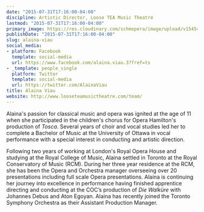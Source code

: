 ```yaml
---
date: "2015-07-31T17:16:00-04:00"
discipline: Artistic Director, Loose TEA Music Theatre
lastmod: "2015-07-31T17:16:00-04:00"
primary_image: https://res.cloudinary.com/schmopera/image/upload/v1545409169/media/webhook-uploads/1438377316523/AlainaHeadshotSquare.jpg.jpg
publishDate: "2015-07-31T17:16:00-04:00"
slug: alaina-viau
social_media:
- platform: Facebook
  template: social-media
  url: https://www.facebook.com/alaina.viau.3?fref=ts
- _template: people_single
  platform: Twitter
  template: social-media
  url: https://twitter.com/AlainaViau
title: Alaina Viau
website: http://www.looseteamusictheatre.com/team/
---
```


Alaina's passion for classical music and opera was ignited at the age of 11 when she participated in the children's chorus for Opera Hamilton's production of *Tosca*. Several years of choir and vocal studies led her to complete a Bachelor of Music at the University of Ottawa in vocal performance with a special interest in conducting and artistic direction.

Following two years of working at London's Royal Opera House and studying at the Royal College of Music, Alaina settled in Toronto at the Royal Conservatory of Music (RCM). During her three year residence at the RCM, she has been the Opera and Orchestra manager overseeing over 20 presentations including full scale Opera presentations.
Alaina is continuing her journey into excellence in performance having finished apprentice directing and conducting at the COC’s production of *Die Walküre* with Johannes Debus and Aton Egoyan. Alaina has recently joined the Toronto Symphony Orchestra as their Assistant Production Manager.
